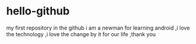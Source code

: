# hello-github
my first repository in the github
i am a newman for learning android ,i love the technology ,i love the change by it for our life ,thank you 
